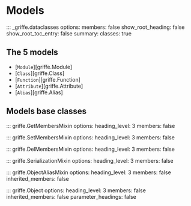 # Models

::: _griffe.dataclasses
    options:
        members: false
        show_root_heading: false
        show_root_toc_entry: false
        summary:
            classes: true

## The 5 models

- [`Module`][griffe.Module]
- [`Class`][griffe.Class]
- [`Function`][griffe.Function]
- [`Attribute`][griffe.Attribute]
- [`Alias`][griffe.Alias]

## Models base classes

::: griffe.GetMembersMixin
    options:
        heading_level: 3
        members: false

::: griffe.SetMembersMixin
    options:
        heading_level: 3
        members: false

::: griffe.DelMembersMixin
    options:
        heading_level: 3
        members: false

::: griffe.SerializationMixin
    options:
        heading_level: 3
        members: false

::: griffe.ObjectAliasMixin
    options:
        heading_level: 3
        members: false
        inherited_members: false

::: griffe.Object
    options:
        heading_level: 3
        members: false
        inherited_members: false
        parameter_headings: false
